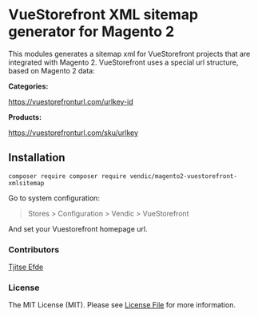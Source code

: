 # VueStorefront XML sitemap generator for Magento 2
This modules generates a sitemap xml for VueStorefront projects that are integrated with Magento 2. VueStorefront uses a special url structure, based on Magento 2 data:

**Categories:**

https://vuestorefronturl.com/urlkey-id

**Products:**

https://vuestorefronturl.com/sku/urlkey

## Installation
```
composer require composer require vendic/magento2-vuestorefront-xmlsitemap
```

Go to system configuration:
> Stores > Configuration > Vendic > VueStorefront

And set your Vuestorefront homepage url.

### Contributors
[Tjitse Efde](https://vendic.nl)

### License
The MIT License (MIT). Please see [License File](LICENSE.md) for more information.
